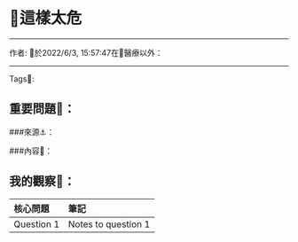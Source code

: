 # 這樣太危

---

作者: 🦎於2022/6/3, 15:57:47在🦎醫療以外：

---

Tags🔖: 

## 重要問題🥕：

###來源⚓️：

###內容🎥：

>  

## 我的觀察🦎：

| 核心問題   | 筆記                |
| ---------- | ------------------- |
| Question 1 | Notes to question 1 |


<style>table { width: 100%;} th { text-align: left;}</style>